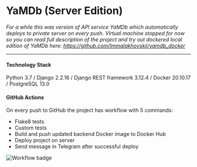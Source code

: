 # YaMDb (Server Edition) #
*For a while this was version of API service YaMDb which automatically deploys to private server on every push. Virtual machine stopped for now so you can read full description of the project and try out dockered local edition of YaMDb here: https://github.com/Immalakhovskii/yamdb_docker*
****
#### Technology Stack ####
Python 3.7 / Django 2.2.16 / Django REST framework 3.12.4 / Docker 20.10.17 / PostgreSQL 13.0
#### GitHub Actions ####
On every push to GitHub the project has workflow with 5 commands:
- Flake8 tests
- Custom tests
- Build and push updated backend Docker image to Docker Hub
- Deploy project on server
- Send message in Telegram after successful deploy

![Workflow badge](https://github.com/Immalakhovskii/yamdb_final/actions/workflows/yamdb_workflow.yml/badge.svg?event=push)

